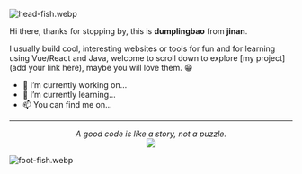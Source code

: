 ![head-fish.webp](https://s2.loli.net/2022/07/20/EyqFMLhseGAv9uk.webp)
<!-- You can edit this image in paint and host the image on https://sm.ms/ -->

Hi there, thanks for stopping by, this is **dumplingbao** from **jinan**.

I usually build cool, interesting websites or tools for fun and for learning using Vue/React and Java, welcome to scroll down to explore [my project](add your link here), maybe you will love them. 😁

- 🔭 I’m currently working on...
- 🌱 I’m currently learning...
- 📫 You can find me on...

---

<p align="center">
  <i>A good code is like a story, not a puzzle.</i><br/>
<img src="https://visitor-badge.glitch.me/badge?page_id=dumpling-code.dumpling-code.github.io"/>
</p>

![foot-fish.webp](https://s2.loli.net/2022/07/20/7YSmyKf5j3FiU8A.webp)

